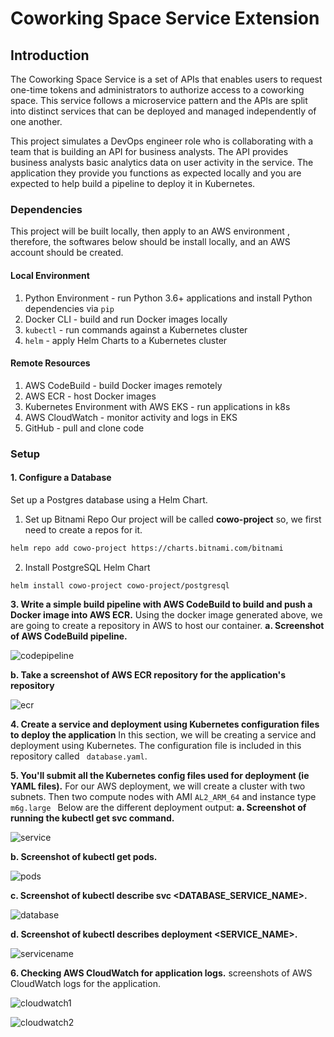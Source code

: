# Coworking Space Service Extension

## Introduction

The Coworking Space Service is a set of APIs that enables users to request one-time tokens and administrators to authorize access to a coworking space. This service follows a microservice pattern and the APIs are split into distinct services that can be deployed and managed independently of one another.

This project simulates a DevOps engineer role who is collaborating with a team that is building an API for business analysts. The API provides business analysts basic analytics data on user activity in the service. The application they provide you functions as expected locally and you are expected to help build a pipeline to deploy it in Kubernetes.

### Dependencies
This project will be built locally, then apply to an AWS environment , therefore, the softwares below should be install locally, and an AWS account should be created.

#### Local Environment
1. Python Environment - run Python 3.6+ applications and install Python dependencies via `pip`
2. Docker CLI - build and run Docker images locally
3. `kubectl` - run commands against a Kubernetes cluster
4. `helm` - apply Helm Charts to a Kubernetes cluster

#### Remote Resources
1. AWS CodeBuild - build Docker images remotely
2. AWS ECR - host Docker images
3. Kubernetes Environment with AWS EKS - run applications in k8s
4. AWS CloudWatch - monitor activity and logs in EKS
5. GitHub - pull and clone code

### Setup
#### 1. Configure a Database
Set up a Postgres database using a Helm Chart.

1. Set up Bitnami Repo
Our project will be called **cowo-project** so, we first need to create a repos for it.
```bash
helm repo add cowo-project https://charts.bitnami.com/bitnami
```
2. Install PostgreSQL Helm Chart
```
helm install cowo-project cowo-project/postgresql
```
**3. Write a simple build pipeline with AWS CodeBuild to build and push a Docker image into AWS ECR.**
Using the  docker image generated above, we are going to create a repository in AWS to host our container. 
  **a. Screenshot of AWS CodeBuild pipeline.**

  ![codepipeline](https://github.com/tmbothe/microservices-aws-kubernetes-project/blob/main/images/codebuildpipeline.png)

  **b. Take a screenshot of AWS ECR repository for the application's repository**

  ![ecr](https://github.com/tmbothe/microservices-aws-kubernetes-project/blob/main/images/ecr2.png)

**4. Create a service and deployment using Kubernetes configuration files to deploy the application**
In this section, we will be creating a service and deployment using Kubernetes. The configuration file is included in this repository called ``` database.yaml```.

**5. You'll submit all the Kubernetes config files used for deployment (ie YAML files).**
For our AWS deployment, we will create a cluster with two subnets. Then two compute nodes with AMI ```AL2_ARM_64``` and instance type ```m6g.large ```
 Below are the different deployment output:
  **a. Screenshot of running the kubectl get svc command.**

   ![service](https://github.com/tmbothe/microservices-aws-kubernetes-project/blob/main/images/a_kubectl_get_services.png)

  **b. Screenshot of kubectl get pods.**

   ![pods](https://github.com/tmbothe/microservices-aws-kubernetes-project/blob/main/images/b_kubectl_get_pods.png)

  **c. Screenshot of kubectl describe svc <DATABASE_SERVICE_NAME>.**

   ![database](https://github.com/tmbothe/microservices-aws-kubernetes-project/blob/main/images/c_kubectl_svc_database_servicename.png)

  **d. Screenshot of kubectl describes deployment <SERVICE_NAME>.**

   ![servicename](https://github.com/tmbothe/microservices-aws-kubernetes-project/blob/main/images/d_deployment_servicename.png)

 **6. Checking AWS CloudWatch for application logs.**
    screenshots of AWS CloudWatch logs for the application. 

   ![cloudwatch1](https://github.com/tmbothe/microservices-aws-kubernetes-project/blob/main/images/cloudwatch1.png)

   ![cloudwatch2](https://github.com/tmbothe/microservices-aws-kubernetes-project/blob/main/images/cloudwatch2.png)


